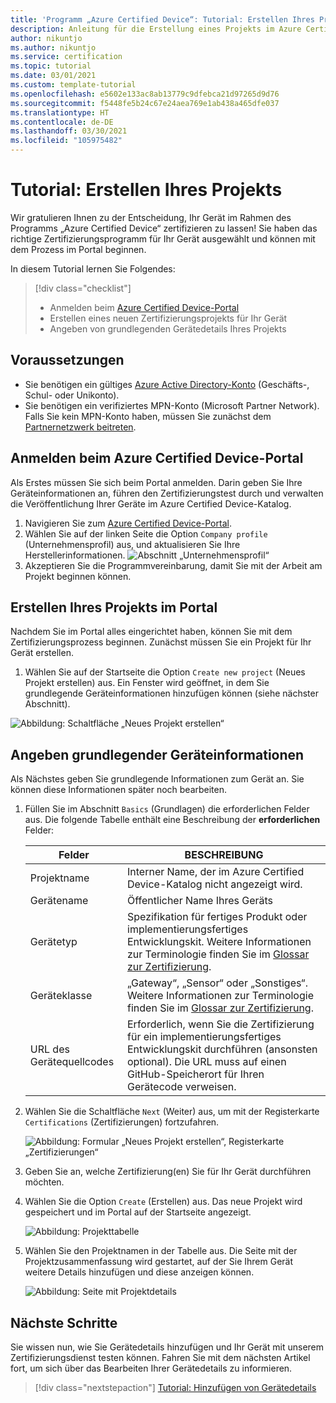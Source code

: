 ```yaml
---
title: 'Programm „Azure Certified Device“: Tutorial: Erstellen Ihres Projekts'
description: Anleitung für die Erstellung eines Projekts im Azure Certified Device-Portal
author: nikuntjo
ms.author: nikuntjo
ms.service: certification
ms.topic: tutorial
ms.date: 03/01/2021
ms.custom: template-tutorial
ms.openlocfilehash: e5602e133ac8ab13779c9dfebca21d97265d9d76
ms.sourcegitcommit: f5448fe5b24c67e24aea769e1ab438a465dfe037
ms.translationtype: HT
ms.contentlocale: de-DE
ms.lasthandoff: 03/30/2021
ms.locfileid: "105975482"
---
```

# <a name="tutorial-create-your-project"></a>Tutorial: Erstellen Ihres Projekts

Wir gratulieren Ihnen zu der Entscheidung, Ihr Gerät im Rahmen des Programms „Azure Certified Device“ zertifizieren zu lassen! Sie haben das richtige Zertifizierungsprogramm für Ihr Gerät ausgewählt und können mit dem Prozess im Portal beginnen.

In diesem Tutorial lernen Sie Folgendes:

> [!div class="checklist"]
> * Anmelden beim [Azure Certified Device-Portal](https://certify.azure.com/)
> * Erstellen eines neuen Zertifizierungsprojekts für Ihr Gerät
> * Angeben von grundlegenden Gerätedetails Ihres Projekts

## <a name="prerequisites"></a>Voraussetzungen

- Sie benötigen ein gültiges [Azure Active Directory-Konto](https://docs.microsoft.com/azure/active-directory/fundamentals/active-directory-whatis) (Geschäfts-, Schul- oder Unikonto).
- Sie benötigen ein verifiziertes MPN-Konto (Microsoft Partner Network). Falls Sie kein MPN-Konto haben, müssen Sie zunächst dem [Partnernetzwerk beitreten](https://partner.microsoft.com/).

## <a name="signing-into-the-azure-certified-device-portal"></a>Anmelden beim Azure Certified Device-Portal

Als Erstes müssen Sie sich beim Portal anmelden. Darin geben Sie Ihre Geräteinformationen an, führen den Zertifizierungstest durch und verwalten die Veröffentlichung Ihrer Geräte im Azure Certified Device-Katalog.

1. Navigieren Sie zum [Azure Certified Device-Portal](https://certify.azure.com).
1. Wählen Sie auf der linken Seite die Option `Company profile` (Unternehmensprofil) aus, und aktualisieren Sie Ihre Herstellerinformationen.
   ![Abschnitt „Unternehmensprofil“](./media/images/company-profile.png)
1. Akzeptieren Sie die Programmvereinbarung, damit Sie mit der Arbeit am Projekt beginnen können.

## <a name="creating-your-project-on-the-portal"></a>Erstellen Ihres Projekts im Portal

Nachdem Sie im Portal alles eingerichtet haben, können Sie mit dem Zertifizierungsprozess beginnen. Zunächst müssen Sie ein Projekt für Ihr Gerät erstellen.

1. Wählen Sie auf der Startseite die Option `Create new project` (Neues Projekt erstellen) aus. Ein Fenster wird geöffnet, in dem Sie grundlegende Geräteinformationen hinzufügen können (siehe nächster Abschnitt).

 ![Abbildung: Schaltfläche „Neues Projekt erstellen“](./media/images/create-new-project.png)

## <a name="identifying-basic-device-information"></a>Angeben grundlegender Geräteinformationen

Als Nächstes geben Sie grundlegende Informationen zum Gerät an. Sie können diese Informationen später noch bearbeiten.

1. Füllen Sie im Abschnitt `Basics` (Grundlagen) die erforderlichen Felder aus. Die folgende Tabelle enthält eine Beschreibung der **erforderlichen** Felder:

    | Felder                  | BESCHREIBUNG                                                                                                                         |
    |------------------------|-------------------------------------------------------------------------------------------------------------------------------------|
    | Projektname           | Interner Name, der im Azure Certified Device-Katalog nicht angezeigt wird.                                                        |
    | Gerätename            | Öffentlicher Name Ihres Geräts                                                                                                |
    | Gerätetyp            | Spezifikation für fertiges Produkt oder implementierungsfertiges Entwicklungskit.     Weitere Informationen zur Terminologie finden Sie im [Glossar zur Zertifizierung](./resources-glossary.md).                                                                     |
    | Geräteklasse           | „Gateway“, „Sensor“ oder „Sonstiges“.  Weitere Informationen zur Terminologie finden Sie im [Glossar zur Zertifizierung](./resources-glossary.md).                                                                    |
    | URL des Gerätequellcodes | Erforderlich, wenn Sie die Zertifizierung für ein implementierungsfertiges Entwicklungskit durchführen (ansonsten optional). Die URL muss auf einen GitHub-Speicherort für Ihren Gerätecode verweisen. |
1. Wählen Sie die Schaltfläche `Next` (Weiter) aus, um mit der Registerkarte `Certifications` (Zertifizierungen) fortzufahren.

    ![Abbildung: Formular „Neues Projekt erstellen“, Registerkarte „Zertifizierungen“](./media/images/create-new-project-certificationswindow.png)

1. Geben Sie an, welche Zertifizierung(en) Sie für Ihr Gerät durchführen möchten.
1. Wählen Sie die Option `Create` (Erstellen) aus. Das neue Projekt wird gespeichert und im Portal auf der Startseite angezeigt.

    ![Abbildung: Projekttabelle](./media/images/project-table.png)

1. Wählen Sie den Projektnamen in der Tabelle aus. Die Seite mit der Projektzusammenfassung wird gestartet, auf der Sie Ihrem Gerät weitere Details hinzufügen und diese anzeigen können.

    ![Abbildung: Seite mit Projektdetails](./media/images/device-details-section.png)

## <a name="next-steps"></a>Nächste Schritte

Sie wissen nun, wie Sie Gerätedetails hinzufügen und Ihr Gerät mit unserem Zertifizierungsdienst testen können. Fahren Sie mit dem nächsten Artikel fort, um sich über das Bearbeiten Ihrer Gerätedetails zu informieren.
> [!div class="nextstepaction"]
> [Tutorial: Hinzufügen von Gerätedetails](tutorial-02-adding-device-details.md)

